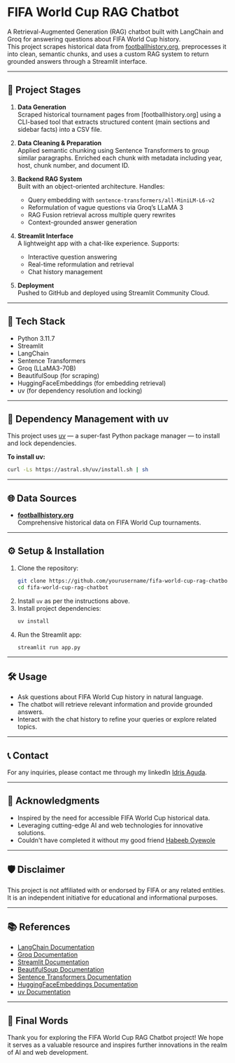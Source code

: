 # FIFA World Cup RAG Chatbot

A Retrieval-Augmented Generation (RAG) chatbot built with LangChain and Groq for answering questions about FIFA World Cup history.  
This project scrapes historical data from [footballhistory.org](https://footballhistory.org), preprocesses it into clean, semantic chunks, and uses a custom RAG system to return grounded answers through a Streamlit interface.

---

## 📌 Project Stages

1. **Data Generation**  
   Scraped historical tournament pages from [footballhistory.org] using a CLI-based tool that extracts structured content (main sections and sidebar facts) into a CSV file.

2. **Data Cleaning & Preparation**  
   Applied semantic chunking using Sentence Transformers to group similar paragraphs. Enriched each chunk with metadata including year, host, chunk number, and document ID.

3. **Backend RAG System**  
   Built with an object-oriented architecture. Handles:  
   - Query embedding with `sentence-transformers/all-MiniLM-L6-v2`  
   - Reformulation of vague questions via Groq’s LLaMA 3  
   - RAG Fusion retrieval across multiple query rewrites  
   - Context-grounded answer generation

4. **Streamlit Interface**  
   A lightweight app with a chat-like experience. Supports:  
   - Interactive question answering  
   - Real-time reformulation and retrieval  
   - Chat history management

5. **Deployment**  
   Pushed to GitHub and deployed using Streamlit Community Cloud.

---

## 🔧 Tech Stack

- Python 3.11.7
- Streamlit
- LangChain
- Sentence Transformers
- Groq (LLaMA3-70B)
- BeautifulSoup (for scraping)
- HuggingFaceEmbeddings (for embedding retrieval)
- uv (for dependency resolution and locking)

---

## 📁 Dependency Management with uv

This project uses [uv](https://github.com/astral-sh/uv) — a super-fast Python package manager — to install and lock dependencies.

**To install uv:**
```sh
curl -Ls https://astral.sh/uv/install.sh | sh
```

---

## 🌐 Data Sources

- **[footballhistory.org](https://footballhistory.org)**  
  Comprehensive historical data on FIFA World Cup tournaments.

---

## ⚙️ Setup & Installation

1. Clone the repository:
    ```sh
    git clone https://github.com/yourusername/fifa-world-cup-rag-chatbot.git
    cd fifa-world-cup-rag-chatbot
    ```
2. Install `uv` as per the instructions above.
3. Install project dependencies:
    ```sh
    uv install
    ```
4. Run the Streamlit app:
    ```sh
    streamlit run app.py
    ```

---

## 🛠️ Usage

- Ask questions about FIFA World Cup history in natural language.
- The chatbot will retrieve relevant information and provide grounded answers.
- Interact with the chat history to refine your queries or explore related topics.

---

## 📞 Contact

For any inquiries, please contact me through my linkedln [Idris Aguda](https://www.linkedin.com/in/idris-aguda-067630237?lipi=urn%3Ali%3Apage%3Ad_flagship3_profile_view_base_contact_details%3B5heQJqZFRnOBxrAHbeVhbw%3D%3D).

---

## 📝 Acknowledgments

- Inspired by the need for accessible FIFA World Cup historical data.
- Leveraging cutting-edge AI and web technologies for innovative solutions.
- Couldn't have completed it without my good friend [Habeeb Oyewole](https://www.linkedin.com/in/habeeb-oyewole-690783294?lipi=urn%3Ali%3Apage%3Ad_flagship3_profile_view_base_contact_details%3BNd1nimNURiewVYFmD3aFsA%3D%3D)

---

## 🛡️ Disclaimer

This project is not affiliated with or endorsed by FIFA or any related entities. It is an independent initiative for educational and informational purposes.

---

## 📚 References

- [LangChain Documentation](https://langchain.readthedocs.io/en/latest/)
- [Groq Documentation](https://docs.groq.co/)
- [Streamlit Documentation](https://docs.streamlit.io/library)
- [BeautifulSoup Documentation](https://www.crummy.com/software/BeautifulSoup/bs4/doc/)
- [Sentence Transformers Documentation](https://www.sbert.net/docs/)
- [HuggingFaceEmbeddings Documentation](https://huggingface.co/docs/transformers/model_doc/auto)
- [uv Documentation](https://github.com/astral-sh/uv#readme)

---

## 🏁 Final Words

Thank you for exploring the FIFA World Cup RAG Chatbot project! We hope it serves as a valuable resource and inspires further innovations in the realm of AI and web development.

